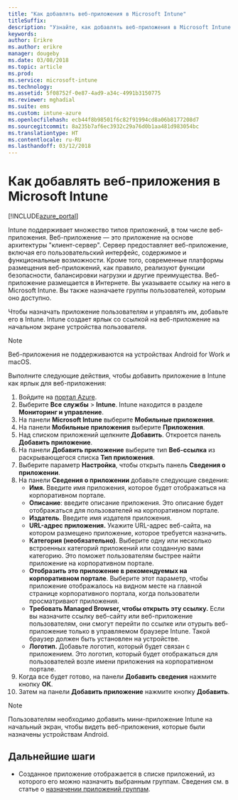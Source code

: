 ```yaml
---
title: "Как добавлять веб-приложения в Microsoft Intune"
titleSuffix: 
description: "Узнайте, как добавлять веб-приложения в Microsoft Intune."
keywords: 
author: Erikre
ms.author: erikre
manager: dougeby
ms.date: 03/08/2018
ms.topic: article
ms.prod: 
ms.service: microsoft-intune
ms.technology: 
ms.assetid: 5f08752f-0e87-4ad9-a34c-4991b3150775
ms.reviewer: mghadial
ms.suite: ems
ms.custom: intune-azure
ms.openlocfilehash: ecb44f8b98501f6c82f91994cd8a06b8177208d7
ms.sourcegitcommit: 8a235b7af6ec3932c29a76d0b1aa481d983054bc
ms.translationtype: HT
ms.contentlocale: ru-RU
ms.lasthandoff: 03/12/2018
---
```

# <a name="how-to-add-web-apps-to-microsoft-intune"></a>Как добавлять веб-приложения в Microsoft Intune

[!INCLUDE[azure_portal](./includes/azure_portal.md)]

Intune поддерживает множество типов приложений, в том числе веб-приложения. Веб-приложение — это приложение на основе архитектуры "клиент-сервер". Сервер предоставляет веб-приложение, включая его пользовательский интерфейс, содержимое и функциональные возможности. Кроме того, современные платформы размещения веб-приложений, как правило, реализуют функции безопасности, балансировки нагрузки и другие преимущества. Веб-приложение размещается в Интернете. Вы указываете ссылку на него в Microsoft Intune. Вы также назначаете группы пользователей, которым оно доступно. 

Чтобы назначать приложение пользователям и управлять им, добавьте его в Intune. Intune создает ярлык со ссылкой на веб-приложение на начальном экране устройства пользователя.

> [!Note]
> Веб-приложения не поддерживаются на устройствах Android for Work и macOS.

Выполните следующие действия, чтобы добавить приложение в Intune как ярлык для веб-приложения:

1. Войдите на [портал Azure](https://portal.azure.com).
2. Выберите **Все службы** > **Intune**. Intune находится в разделе **Мониторинг и управление**.
3. На панели **Microsoft Intune** выберите **Мобильные приложения**.
4. На панели **Мобильные приложения** выберите **Приложения**.
5. Над списком приложений щелкните **Добавить**. Откроется панель **Добавить приложение**.
6. На панели **Добавить приложение** выберите тип **Веб-ссылка** из раскрывающегося списка **Тип приложения**.
7. Выберите параметр **Настройка**, чтобы открыть панель **Сведения о приложении**.
8. На панели **Сведения о приложении** добавьте следующие сведения:
    - **Имя.** Введите имя приложения, которое будет отображаться на корпоративном портале.
    - **Описание**: введите описание приложения. Это описание будет отображаться для пользователей на корпоративном портале.
    - **Издатель**. Введите имя издателя приложения.
    - **URL-адрес приложения.** Укажите URL-адрес веб-сайта, на котором размещено приложение, которое требуется назначить.
    - **Категория (необязательно)**. Выберите одну или несколько встроенных категорий приложений или созданную вами категорию. Это поможет пользователям быстрее найти приложение на корпоративном портале.
    - **Отобразить это приложение в рекомендуемых на корпоративном портале**. Выберите этот параметр, чтобы приложение отображалось на видном месте на главной странице корпоративного портала, когда пользователи просматривают приложения.
    - **Требовать Managed Browser, чтобы открыть эту ссылку.** Если вы назначите ссылку веб-сайту или веб-приложение пользователям, они смогут перейти по ссылке или отурыть веб-приложение только в управляемом браузере Intune. Такой браузер должен быть установлен на устройстве.
    - **Логотип.** Добавьте логотип, который будет связан с приложением. Это логотип, который будет отображаться для пользователей возле имени приложения на корпоративном портале.
9. Когда все будет готово, на панели **Добавить сведения** нажмите кнопку **ОК**.
10. Затем на панели **Добавить приложение** нажмите кнопку **Добавить**.

> [!Note]
> Пользователям необходимо добавить мини-приложение Intune на начальный экран, чтобы видеть веб-приложения, которые были назначены устройствам Android.

## <a name="next-steps"></a>Дальнейшие шаги

- Созданное приложение отображается в списке приложений, из которого его можно назначить выбранным группам. Сведения см. в статье о [назначении приложений группам](apps-deploy.md).